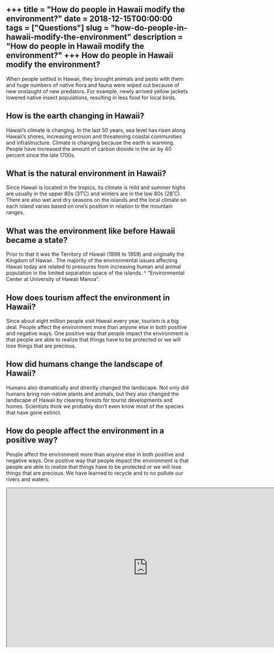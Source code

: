+++
title = "How do people in Hawaii modify the environment?"
date = 2018-12-15T00:00:00
tags = ["Questions"]
slug = "how-do-people-in-hawaii-modify-the-environment"
description = "How do people in Hawaii modify the environment?"
+++
How do people in Hawaii modify the environment?
-----------------------------------------------

When people settled in Hawaii, they brought animals and pests with them and huge numbers of native flora and fauna were wiped out because of new onslaught of new predators. For example, newly arrived yellow jackets lowered native insect populations, resulting in less food for local birds.

How is the earth changing in Hawaii?
------------------------------------

Hawaii’s climate is changing. In the last 50 years, sea level has risen along Hawaii’s shores, increasing erosion and threatening coastal communities and infrastructure. Climate is changing because the earth is warming. People have increased the amount of carbon dioxide in the air by 40 percent since the late 1700s.

What is the natural environment in Hawaii?
------------------------------------------

Since Hawaii is located in the tropics, its climate is mild and summer highs are usually in the upper 80s (31˚C) and winters are in the low 80s (28˚C). There are also wet and dry seasons on the islands and the local climate on each island varies based on one’s position in relation to the mountain ranges.

What was the environment like before Hawaii became a state?
-----------------------------------------------------------

Prior to that it was the Territory of Hawaii (1898 to 1959) and originally the Kingdom of Hawaii . The majority of the environmental issues affecting Hawaii today are related to pressures from increasing human and animal population in the limited separation space of the islands. ^ “Environmental Center at University of Hawaii Manoa”.

How does tourism affect the environment in Hawaii?
--------------------------------------------------

Since about eight million people visit Hawaii every year, tourism is a big deal. People affect the environment more than anyone else in both positive and negative ways. One positive way that people impact the environment is that people are able to realize that things have to be protected or we will lose things that are precious.

How did humans change the landscape of Hawaii?
----------------------------------------------

Humans also dramatically and directly changed the landscape. Not only did humans bring non-native plants and animals, but they also changed the landscape of Hawaii by clearing forests for tourist developments and homes. Scientists think we probably don’t even know most of the species that have gone extinct.

How do people affect the environment in a positive way?
-------------------------------------------------------

People affect the environment more than anyone else in both positive and negative ways. One positive way that people impact the environment is that people are able to realize that things have to be protected or we will lose things that are precious. We have learned to recycle and to no pollute our rivers and waters.

<iframe allow="accelerometer; autoplay; clipboard-write; encrypted-media; gyroscope; picture-in-picture" allowfullscreen="" class="__youtube_prefs__  epyt-is-override  no-lazyload" data-no-lazy="1" data-origheight="433" data-origwidth="770" data-skipgform_ajax_framebjll="" height="433" id="_ytid_17866" loading="lazy" src="https://www.youtube.com/embed/cHImj8i2Fwg?enablejsapi=1&autoplay=0&cc_load_policy=0&cc_lang_pref=&iv_load_policy=1&loop=0&modestbranding=0&rel=1&fs=1&playsinline=0&autohide=2&theme=dark&color=red&controls=1&" title="YouTube player" width="770"></iframe>